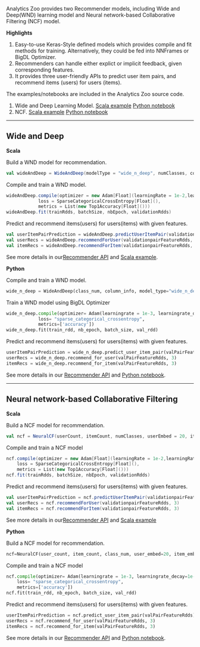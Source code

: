 Analytics Zoo provides two Recommender models, including Wide and Deep(WND) learning model and Neural network-based Collaborative Filtering (NCF) model. 

**Highlights**

1. Easy-to-use Keras-Style defined models which provides compile and fit methods for training. Alternatively, they could be fed into NNFrames or BigDL Optimizer.
2. Recommenders can handle either explict or implicit feedback, given corresponding features.
3. It provides three user-friendly APIs to predict user item pairs, and recommend items (users) for users (items).

The examples/notebooks are included in the Analytics Zoo source code.

1. Wide and Deep Learning Model.
    [Scala example](https://github.com/intel-analytics/analytics-zoo/tree/master/zoo/src/main/scala/com/intel/analytics/zoo/examples/recommendation/WideAndDeepExample.scala)
    [Python notebook](https://github.com/intel-analytics/analytics-zoo/tree/master/apps/recommendation-wide-n-deep/wide_n_deep.ipynb)
2. NCF.
    [Scala example](https://github.com/intel-analytics/analytics-zoo/tree/master/zoo/src/main/scala/com/intel/analytics/zoo/examples/recommendation/NeuralCFexample.scala)
    [Python notebook](https://github.com/intel-analytics/analytics-zoo/tree/master/apps/recommendation-ncf/ncf-explicit-feedback.ipynb)

---
## Wide and Deep

**Scala**

Build a WND model for recommendation. 
```scala
val wideAndDeep = WideAndDeep(modelType = "wide_n_deep", numClasses, columnInfo, hiddenLayers = Array(40, 20, 10))
```
Compile and train a WND model.
```scala
wideAndDeep.compile(optimizer = new Adam[Float](learningRate = 1e-2,learningRateDecay = 1e-5),
            loss = SparseCategoricalCrossEntropy[Float](),
            metrics = List(new Top1Accuracy[Float]()))
wideAndDeep.fit(trainRdds, batchSize, nbEpoch, validationRdds)
```
Predict and recommend items(users) for users(items) with given features.
```scala
val userItemPairPrediction = wideAndDeep.predictUserItemPair(validationpairFeatureRdds)
val userRecs = wideAndDeep.recommendForUser(validationpairFeatureRdds, 3)
val itemRecs = wideAndDeep.recommendForItem(validationpairFeatureRdds, 3)
``` 
See more details in our[Recommender API](../APIGuide/Models/recommendation.md) and [Scala example](https://github.com/intel-analytics/analytics-zoo/tree/master/zoo/src/main/scala/com/intel/analytics/zoo/examples/recommendation/WideAndDeepExample.scala).

**Python**

Compile and train a WND model.
```python
wide_n_deep = WideAndDeep(class_num, column_info, model_type="wide_n_deep", hidden_layers=(40, 20, 10))
```
Train a WND model using BigDL Optimizer 
```python
wide_n_deep.compile(optimizer= Adam(learningrate = 1e-3, learningrate_decay=1e-6),
            loss= "sparse_categorical_crossentropy",
            metrics=['accuracy'])
wide_n_deep.fit(train_rdd, nb_epoch, batch_size, val_rdd)
```
Predict and recommend items(users) for users(items) with given features.
```python
userItemPairPrediction = wide_n_deep.predict_user_item_pair(valPairFeatureRdds)
userRecs = wide_n_deep.recommend_for_user(valPairFeatureRdds, 3)
itemRecs = wide_n_deep.recommend_for_item(valPairFeatureRdds, 3)
``` 
See more details in our [Recommender API](../APIGuide/Models/recommendation.md) and [Python notebook](https://github.com/intel-analytics/analytics-zoo/tree/master/apps/recommendation-wide-n-deep/wide_n_deep.ipynb).

---
## Neural network-based Collaborative Filtering

**Scala**

Build a NCF model for recommendation. 
```scala
val ncf = NeuralCF(userCount, itemCount, numClasses, userEmbed = 20, itemEmbed = 20, hiddenLayers = Array(40, 20, 10), includeMF = true, mfEmbed = 20)
```
Compile and train a NCF model
```scala
ncf.compile(optimizer = new Adam[Float](learningRate = 1e-2,learningRateDecay = 1e-5),
    loss = SparseCategoricalCrossEntropy[Float](),
    metrics = List(new Top1Accuracy[Float]()))
ncf.fit(trainRdds, batchSize, nbEpoch, validationRdds)
```
Predict and recommend items(users) for users(items) with given features.
```scala
val userItemPairPrediction = ncf.predictUserItemPair(validationpairFeatureRdds)
val userRecs = ncf.recommendForUser(validationpairFeatureRdds, 3)
val itemRecs = ncf.recommendForItem(validationpairFeatureRdds, 3)
``` 
See more details in our[Recommender API](../APIGuide/Models/recommendation.md) and [Scala example](https://github.com/intel-analytics/analytics-zoo/tree/master/zoo/src/main/scala/com/intel/analytics/zoo/examples/recommendation/NeuralCFexample.scala)

**Python**

Build a NCF model for recommendation. 
```python
ncf=NeuralCF(user_count, item_count, class_num, user_embed=20, item_embed=20, hidden_layers=(40, 20, 10), include_mf=True, mf_embed=20)
```
Compile and train a NCF model
```python
ncf.compile(optimizer= Adam(learningrate = 1e-3, learningrate_decay=1e-6),
    loss= "sparse_categorical_crossentropy",
    metrics=['accuracy'])
ncf.fit(train_rdd, nb_epoch, batch_size, val_rdd)
```
Predict and recommend items(users) for users(items) with given features.
```python
userItemPairPrediction = ncf.predict_user_item_pair(valPairFeatureRdds)
userRecs = ncf.recommend_for_user(valPairFeatureRdds, 3)
itemRecs = ncf.recommend_for_item(valPairFeatureRdds, 3)
``` 
See more details in our [Recommender API](../APIGuide/Models/recommendation.md) and [Python notebook](https://github.com/intel-analytics/analytics-zoo/tree/master/apps/recommendation-ncf/ncf-explicit-feedback.ipynb).
